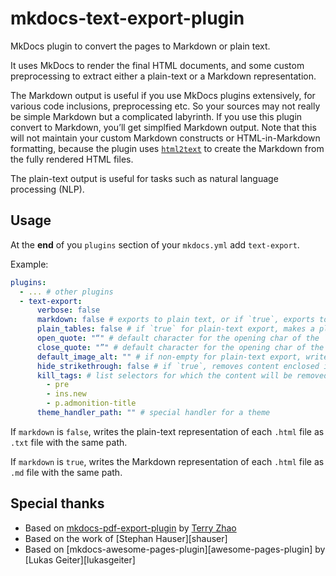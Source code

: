 # mkdocs-text-export-plugin

MkDocs plugin to convert the pages to Markdown or plain text.

It uses MkDocs to render the final HTML documents, and some custom preprocessing to extract either a plain-text or a Markdown representation.

The Markdown output is useful if you use MkDocs plugins extensively, for various code inclusions, preprocessing etc. So your sources may not really be simple Markdown but a complicated labyrinth. If you use this plugin convert to Markdown, you’ll get simplfied Markdown output. Note that this will not maintain your custom Markdown constructs or HTML-in-Markdown formatting, because the plugin uses [`html2text`](https://github.com/Alir3z4/html2text/) to create the Markdown from the fully rendered HTML files.

The plain-text output is useful for tasks such as natural language processing (NLP).

## Usage

At the **end** of you `plugins` section of your `mkdocs.yml` add `text-export`.

Example:

```yaml
plugins:
  - ... # other plugins
  - text-export:
      verbose: false
      markdown: false # exports to plain text, or if `true`, exports to Markdown
      plain_tables: false # if `true` for plain-text export, makes a plain form of tables
      open_quote: "“" # default character for the opening char of the `<q>` tag
      close_quote: "”" # default character for the opening char of the `<q>` tag
      default_image_alt: "" # if non-empty for plain-text export, writes this instead of images
      hide_strikethrough: false # if `true`, removes content enclosed in `<s>` tag
      kill_tags: # list selectors for which the content will be removed
        - pre
        - ins.new
        - p.admonition-title
      theme_handler_path: "" # special handler for a theme
```

If `markdown` is `false`, writes the plain-text representation of each `.html` file as `.txt` file with the same path.

If `markdown` is `true`, writes the Markdown representation of each `.html` file as `.md` file with the same path.

## Special thanks

- Based on [mkdocs-pdf-export-plugin](https://github.com/zhaoterryy/mkdocs-pdf-export-plugin/)  by [Terry Zhao](https://github.com/zhaoterryy)
- Based on the work of [Stephan Hauser][shauser]
- Based on [mkdocs-awesome-pages-plugin][awesome-pages-plugin] by [Lukas Geiter][lukasgeiter]

